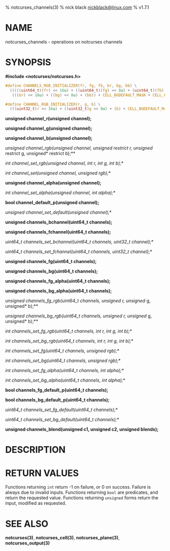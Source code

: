 % notcurses_channels(3)
% nick black <nickblack@linux.com>
% v1.7.1

# NAME

notcurses_channels - operations on notcurses channels

# SYNOPSIS

**#include <notcurses/notcurses.h>**

```c
#define CHANNELS_RGB_INITIALIZER(fr, fg, fb, br, bg, bb) \
  (((((uint64_t)(fr) << 16u) + ((uint64_t)(fg) << 8u) + (uint64_t)(fb)) << 32ull) + \
   (((br) << 16u) + ((bg) << 8u) + (bb)) + CELL_BGDEFAULT_MASK + CELL_FGDEFAULT_MASK)

#define CHANNEL_RGB_INITIALIZER(r, g, b) \
  (((uint32_t)r << 16u) + ((uint32_t)g << 8u) + (b) + CELL_BGDEFAULT_MASK)
```

**unsigned channel_r(unsigned channel);**

**unsigned channel_g(unsigned channel);**

**unsigned channel_b(unsigned channel);**

**unsigned channel_rgb(unsigned channel, unsigned* restrict r, unsigned* restrict g, unsigned* restrict b);**

**int channel_set_rgb(unsigned* channel, int r, int g, int b);**

**int channel_set(unsigned* channel, unsigned rgb);**

**unsigned channel_alpha(unsigned channel);**

**int channel_set_alpha(unsigned* channel, int alpha);**

**bool channel_default_p(unsigned channel);**

**unsigned channel_set_default(unsigned* channel);**

**unsigned channels_bchannel(uint64_t channels);**

**unsigned channels_fchannel(uint64_t channels);**

**uint64_t channels_set_bchannel(uint64_t* channels, uint32_t channel);**

**uint64_t channels_set_fchannel(uint64_t* channels, uint32_t channel);**

**unsigned channels_fg(uint64_t channels);**

**unsigned channels_bg(uint64_t channels);**

**unsigned channels_fg_alpha(uint64_t channels);**

**unsigned channels_bg_alpha(uint64_t channels);**

**unsigned channels_fg_rgb(uint64_t channels, unsigned* r, unsigned* g, unsigned* b);**

**unsigned channels_bg_rgb(uint64_t channels, unsigned* r, unsigned* g, unsigned* b);**

**int channels_set_fg_rgb(uint64_t* channels, int r, int g, int b);**

**int channels_set_bg_rgb(uint64_t* channels, int r, int g, int b);**

**int channels_set_fg(uint64_t* channels, unsigned rgb);**

**int channels_set_bg(uint64_t* channels, unsigned rgb);**

**int channels_set_fg_alpha(uint64_t* channels, int alpha);**

**int channels_set_bg_alpha(uint64_t* channels, int alpha);**

**bool channels_fg_default_p(uint64_t channels);**

**bool channels_bg_default_p(uint64_t channels);**

**uint64_t channels_set_fg_default(uint64_t* channels);**

**uint64_t channels_set_bg_default(uint64_t* channels);**

**unsigned channels_blend(unsigned c1, unsigned c2, unsigned blends);**

# DESCRIPTION


# RETURN VALUES

Functions returning `int` return -1 on failure, or 0 on success. Failure is
always due to invalid inputs. Functions returning `bool` are predicates, and
return the requested value. Functions returning `unsigned` forms return the
input, modified as requested.

# SEE ALSO

**notcurses(3)**,
**notcurses_cell(3)**,
**notcurses_plane(3)**,
**notcurses_output(3)**
